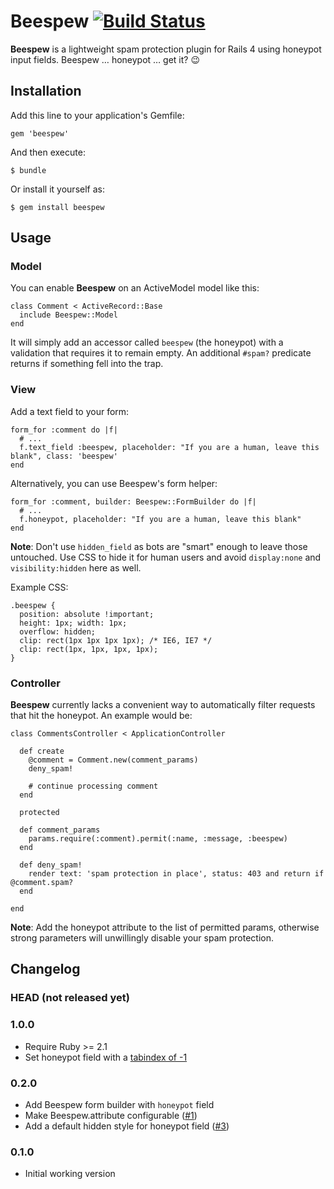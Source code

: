 # Beespew [![Build Status](https://travis-ci.org/Absolventa/beespew.svg?branch=master)](https://travis-ci.org/Absolventa/beespew)

**Beespew** is a lightweight spam protection plugin for Rails 4 using
honeypot input fields. Beespew … honeypot … get it? :wink:

## Installation

Add this line to your application's Gemfile:

    gem 'beespew'

And then execute:

    $ bundle

Or install it yourself as:

    $ gem install beespew

## Usage

### Model

You can enable **Beespew** on an ActiveModel model like this:

    class Comment < ActiveRecord::Base
      include Beespew::Model
    end

It will simply add an accessor called `beespew` (the honeypot) with a
validation that requires it to remain empty. An additional `#spam?` predicate
returns if something fell into the trap.

### View

Add a text field to your form:

    form_for :comment do |f|
      # ...
      f.text_field :beespew, placeholder: "If you are a human, leave this blank", class: 'beespew'
    end

Alternatively, you can use Beespew's form helper:

    form_for :comment, builder: Beespew::FormBuilder do |f|
      # ...
      f.honeypot, placeholder: "If you are a human, leave this blank"
    end

**Note**: Don't use `hidden_field` as bots are "smart" enough to leave those untouched.
Use CSS to hide it for human users and avoid `display:none` and
`visibility:hidden` here as well.

Example CSS:

    .beespew {
      position: absolute !important;
      height: 1px; width: 1px;
      overflow: hidden;
      clip: rect(1px 1px 1px 1px); /* IE6, IE7 */
      clip: rect(1px, 1px, 1px, 1px);
    }

### Controller

**Beespew** currently lacks a convenient way to automatically filter requests that
hit the honeypot. An example would be:

    class CommentsController < ApplicationController

      def create
        @comment = Comment.new(comment_params)
        deny_spam!

        # continue processing comment
      end

      protected

      def comment_params
        params.require(:comment).permit(:name, :message, :beespew)
      end

      def deny_spam!
        render text: 'spam protection in place', status: 403 and return if @comment.spam?
      end

    end

**Note**: Add the honeypot attribute to the list of permitted params, otherwise
strong parameters will unwillingly disable your spam protection.

## Changelog

### HEAD (not released yet)

### 1.0.0
* Require Ruby >= 2.1
* Set honeypot field with a [tabindex of -1](https://www.w3.org/TR/html5/editing.html#sequential-focus-navigation-and-the-tabindex-attribute)

### 0.2.0
* Add Beespew form builder with `honeypot` field
* Make Beespew.attribute configurable ([#1](https://github.com/Absolventa/beespew/issues/1))
* Add a default hidden style for honeypot field ([#3](https://github.com/Absolventa/beespew/issues/3))

### 0.1.0
* Initial working version
